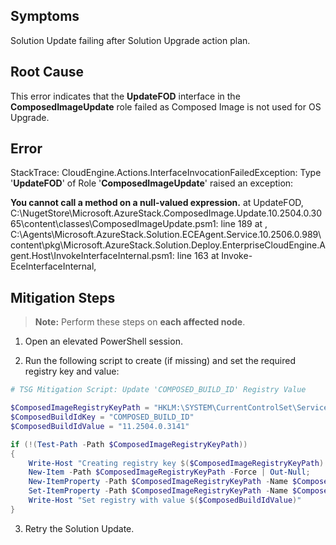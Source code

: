 ## Symptoms
Solution Update failing after Solution Upgrade action plan.

## Root Cause

This error indicates that the **UpdateFOD** interface in the **ComposedImageUpdate** role failed as Composed Image is not used for OS Upgrade.

## Error
StackTrace:
CloudEngine.Actions.InterfaceInvocationFailedException: Type '**UpdateFOD**' of Role '**ComposedImageUpdate**' raised an exception:

**You cannot call a method on a null-valued expression.**
at UpdateFOD, C:\NugetStore\Microsoft.AzureStack.ComposedImage.Update.10.2504.0.3065\content\classes\ComposedImageUpdate.psm1: line 189
at <ScriptBlock>, C:\Agents\Microsoft.AzureStack.Solution.ECEAgent.Service.10.2506.0.989\content\pkg\Microsoft.AzureStack.Solution.Deploy.EnterpriseCloudEngine.Agent.Host\InvokeInterfaceInternal.psm1: line 163
at Invoke-EceInterfaceInternal, 



## Mitigation Steps

> **Note:** Perform these steps on **each affected node**.

1. Open an elevated PowerShell session.

2. Run the following script to create (if missing) and set the required registry key and value:

```powershell
# TSG Mitigation Script: Update 'COMPOSED_BUILD_ID' Registry Value

$ComposedImageRegistryKeyPath = "HKLM:\SYSTEM\CurrentControlSet\Services\ComposedBuildInfo\Parameters"
$ComposedBuildIdKey = "COMPOSED_BUILD_ID"
$ComposedBuildIdValue = "11.2504.0.3141"

if (!(Test-Path -Path $ComposedImageRegistryKeyPath))
{
    Write-Host "Creating registry key $($ComposedImageRegistryKeyPath) with key $($ComposedBuildIdKey)";
    New-Item -Path $ComposedImageRegistryKeyPath -Force | Out-Null;
    New-ItemProperty -Path $ComposedImageRegistryKeyPath -Name $ComposedBuildIdKey -PropertyType String -Force | Out-Null;
    Set-ItemProperty -Path $ComposedImageRegistryKeyPath -Name $ComposedBuildIdKey -Value $ComposedBuildIdValue
    Write-Host "Set registry with value $($ComposedBuildIdValue)"
}

```
3. Retry the Solution Update.
